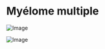 # Myélome multiple

![Image](.//media/hemato/Scan_0004.jpg)

![Image](.//media/hemato/Scan_0004_verso.jpg)
